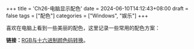 +++
title = 'Ch26-电脑显示配色'
date = 2024-06-10T14:12:43+08:00
draft = false
tags = ["配色"]
categories = ["Windows", "娱乐"]
+++

喜欢在电脑上看到一些美丽的配色，这里记录一些常用的配色方案：

**链接：**[RGB与十六进制颜色码转换](https://www.toolhelper.cn/Color/RGBToHex)。